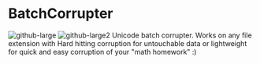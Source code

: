 # BatchCorrupter
![github-large](https://i.ibb.co/tQ9KrJs/Screenshot-2.png)
![github-large2](https://i.ibb.co/85kG6nk/Screenshot-3.png)
Unicode batch corrupter. Works on any file extension with Hard hitting corruption for untouchable data or lightweight for quick and easy corruption of your "math homework" :)

